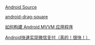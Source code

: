 [Android Source](http://tikitoo.github.io/2016/05/24/medium-android-tools-zh/)

[android-drag-square](https://github.com/xmuSistone/android-drag-square)

[如何构建 Android MVVM 应用程序](http://mp.weixin.qq.com/s?__biz=MzA3MDMyMjkzNg==&mid=2652261777&idx=1&sn=e9904d65d108a8146ec1aae88e3806de&scene=0#wechat_redirect)

[Android快速实现微信支付（真的！很快！）](http://www.jianshu.com/p/c97639279d2e?hmsr=toutiao.io&utm_medium=toutiao.io&utm_source=toutiao.io)